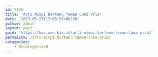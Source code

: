 ```yaml
---
id: 5126
title: 'Arti Mimpi Bertemu Teman Lama Pria'
date: '2023-05-23T17:05:57+00:00'
author: admin
layout: post
guid: 'https://bos.awn.biz.id/arti-mimpi-bertemu-teman-lama-pria/'
permalink: /arti-mimpi-bertemu-teman-lama-pria/
categories:
    - Uncategorized
---
```



